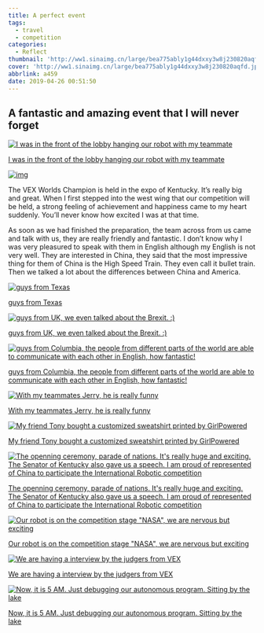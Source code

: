 ```yaml
---
title: A perfect event
tags:
  - travel
  - competition
categories:
  - Reflect
thumbnail: 'http://ww1.sinaimg.cn/large/bea775ably1g44dxxy3w8j230820aqfd.jpg'
cover: 'http://ww1.sinaimg.cn/large/bea775ably1g44dxxy3w8j230820aqfd.jpg'
abbrlink: a459
date: 2019-04-26 00:51:50
---
```


## A fantastic and amazing event that I will never forget

[![I was in the front of the lobby hanging our robot with my teammate](https://i.imgur.com/Hyossc7.jpg)](https://i.imgur.com/Hyossc7.jpg)

[I was in the front of the lobby hanging our robot with my teammate](https://i.imgur.com/Hyossc7.jpg)



[![img](https://i.imgur.com/x1dHAJR.jpg)](https://i.imgur.com/x1dHAJR.jpg)

The VEX Worlds Champion is held in the expo of Kentucky. It’s really big and great. When I first stepped into the west wing that our competition will be held, a strong feeling of achievement and happiness came to my heart suddenly. You’ll never know how excited I was at that time.



As soon as we had finished the preparation, the team across from us came and talk with us, they are really friendly and fantastic. I don’t know why I was very pleasured to speak with them in English although my English is not very well. They are interested in China, they said that the most impressive thing for them of China is the High Speed Train. They even call it bullet train. Then we talked a lot about the differences between China and America.

[![guys from Texas](https://i.imgur.com/qULFaZc.jpg)](https://i.imgur.com/qULFaZc.jpg)

[guys from Texas](https://i.imgur.com/qULFaZc.jpg)



[![guys from UK, we even talked about the Brexit. :)](https://i.imgur.com/0S01txi.jpg)](https://i.imgur.com/0S01txi.jpg)

[guys from UK, we even talked about the Brexit. :)](https://i.imgur.com/0S01txi.jpg)



[![guys from Columbia, the people from different parts of the world are able to communicate with each other in English, how fantastic!](https://i.imgur.com/qVUQbp0.jpg)](https://i.imgur.com/qVUQbp0.jpg)

[guys from Columbia, the people from different parts of the world are able to communicate with each other in English, how fantastic!](https://i.imgur.com/qVUQbp0.jpg)



[![With my teammates Jerry, he is really funny](https://i.imgur.com/jZMA4sN.jpg)](https://i.imgur.com/jZMA4sN.jpg)

[With my teammates Jerry, he is really funny](https://i.imgur.com/jZMA4sN.jpg)



[![My friend Tony bought a customized sweatshirt printed by GirlPowered](https://i.imgur.com/JqKtKvo.jpg)](https://i.imgur.com/JqKtKvo.jpg)

[My friend Tony bought a customized sweatshirt printed by GirlPowered](https://i.imgur.com/JqKtKvo.jpg)



[![The openning ceremony, parade of nations. It's really huge and exciting. The Senator of Kentucky also gave us a speech. I am proud of represented of China to participate the International Robotic competition](https://i.imgur.com/znHreRk.jpg)](https://i.imgur.com/znHreRk.jpg)

[The openning ceremony, parade of nations. It's really huge and exciting. The Senator of Kentucky also gave us a speech. I am proud of represented of China to participate the International Robotic competition](https://i.imgur.com/znHreRk.jpg)



[![Our robot is on the competition stage "NASA", we are nervous but exciting](https://i.imgur.com/JmYot9t.jpg)](https://i.imgur.com/JmYot9t.jpg)

[Our robot is on the competition stage "NASA", we are nervous but exciting](https://i.imgur.com/JmYot9t.jpg)



[![We are having a interview by the judgers from VEX](https://i.imgur.com/2FJNKPX.jpg)](https://i.imgur.com/2FJNKPX.jpg)

[We are having a interview by the judgers from VEX](https://i.imgur.com/2FJNKPX.jpg)



[![Now, it is 5 AM. Just debugging our autonomous program. Sitting by the lake](https://i.imgur.com/UA4f1AZ.jpg)](https://i.imgur.com/UA4f1AZ.jpg)

[Now, it is 5 AM. Just debugging our autonomous program. Sitting by the lake](https://i.imgur.com/UA4f1AZ.jpg)